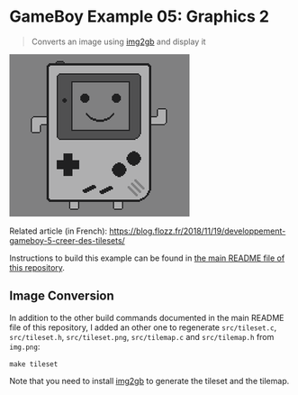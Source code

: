 # GameBoy Example 05: Graphics 2

> Converts an image using [img2gb][] and display it

![Graphics 2](./graphics2-screenshot.png)

Related article (in French): https://blog.flozz.fr/2018/11/19/developpement-gameboy-5-creer-des-tilesets/

Instructions to build this example can be found in [the main README file of this repository](https://github.com/flozz/gameboy-examples/#compiling-examples).


## Image Conversion

In addition to the other build commands documented in the main README file of this repository, I added an other one to regenerate `src/tileset.c`, `src/tileset.h`, `src/tileset.png`, `src/tilemap.c` and `src/tilemap.h` from `img.png`:

    make tileset

Note that you need to install [img2gb][] to generate the tileset and the tilemap.


[img2gb]: https://github.com/flozz/img2gb
